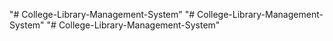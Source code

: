 "# College-Library-Management-System" 
"# College-Library-Management-System" 
"# College-Library-Management-System" 
